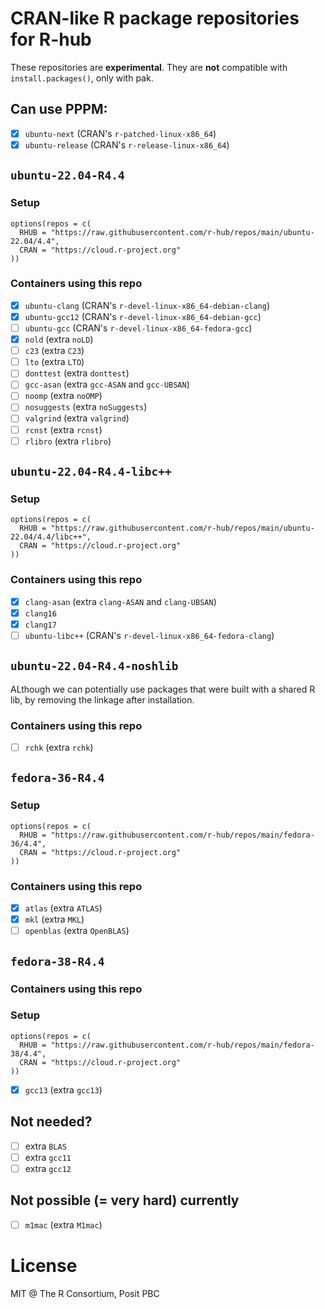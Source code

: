 
# CRAN-like R package repositories for R-hub

These repositories are **experimental**. They are **not** compatible
with `install.packages()`, only with pak.

## Can use PPPM:

* [x] `ubuntu-next` (CRAN's `r-patched-linux-x86_64`)
* [x] `ubuntu-release` (CRAN's `r-release-linux-x86_64`)

## `ubuntu-22.04-R4.4`

### Setup

```
options(repos = c(
  RHUB = "https://raw.githubusercontent.com/r-hub/repos/main/ubuntu-22.04/4.4",
  CRAN = "https://cloud.r-project.org"
))
```

### Containers using this repo

* [x] `ubuntu-clang` (CRAN's `r-devel-linux-x86_64-debian-clang`)
* [x] `ubuntu-gcc12` (CRAN's `r-devel-linux-x86_64-debian-gcc`)
* [ ] `ubuntu-gcc` (CRAN's `r-devel-linux-x86_64-fedora-gcc`)
* [x] `nold` (extra `noLD`)
* [ ] `c23` (extra `C23`)
* [ ] `lto` (extra `LTO`)
* [ ] `donttest` (extra `donttest`)
* [ ] `gcc-asan` (extra `gcc-ASAN` and `gcc-UBSAN`)
* [ ] `noomp` (extra `noOMP`)
* [ ] `nosuggests` (extra `noSuggests`)
* [ ] `valgrind` (extra `valgrind`)
* [ ] `rcnst` (extra `rcnst`)
* [ ] `rlibro` (extra `rlibro`)

## `ubuntu-22.04-R4.4-libc++`

### Setup

```
options(repos = c(
  RHUB = "https://raw.githubusercontent.com/r-hub/repos/main/ubuntu-22.04/4.4/libc++",
  CRAN = "https://cloud.r-project.org"
))
```

### Containers using this repo

* [x] `clang-asan` (extra `clang-ASAN` and `clang-UBSAN`)
* [x] `clang16`
* [x] `clang17`
* [ ] `ubuntu-libc++` (CRAN's `r-devel-linux-x86_64-fedora-clang`)

## `ubuntu-22.04-R4.4-noshlib`

ALthough we can potentially use packages that were built with
a shared R lib, by removing the linkage after installation.

### Containers using this repo

* [ ] `rchk` (extra `rchk`)

## `fedora-36-R4.4`

### Setup

```
options(repos = c(
  RHUB = "https://raw.githubusercontent.com/r-hub/repos/main/fedora-36/4.4",
  CRAN = "https://cloud.r-project.org"
))
```

### Containers using this repo

* [x] `atlas` (extra `ATLAS`)
* [x] `mkl` (extra `MKL`)
* [ ] `openblas` (extra `OpenBLAS`)

## `fedora-38-R4.4`

### Containers using this repo

### Setup

```
options(repos = c(
  RHUB = "https://raw.githubusercontent.com/r-hub/repos/main/fedora-38/4.4",
  CRAN = "https://cloud.r-project.org"
))
```

* [x] `gcc13` (extra `gcc13`)

## Not needed?

* [ ] extra `BLAS`
* [ ] extra `gcc11`
* [ ] extra `gcc12`

## Not possible (= very hard) currently

* [ ] `m1mac` (extra `M1mac`)

# License

MIT @ The R Consortium, Posit PBC
